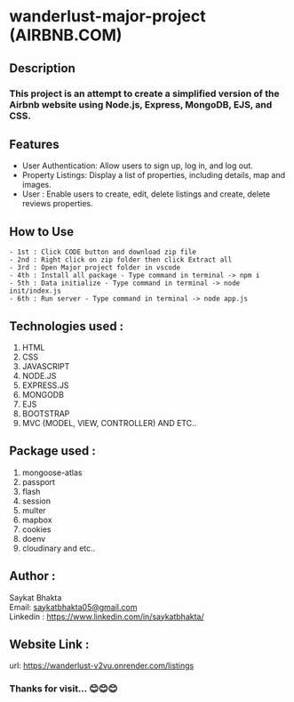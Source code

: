 ﻿# wanderlust-major-project (AIRBNB.COM)

## Description
### This project is an attempt to create a simplified version of the Airbnb website using Node.js, Express, MongoDB, EJS, and CSS.

## Features
- User Authentication: Allow users to sign up, log in, and log out.
- Property Listings: Display a list of properties, including details, map and images.
- User : Enable users to create, edit, delete listings and create, delete reviews properties.

## How to Use
    - 1st : Click CODE button and download zip file
    - 2nd : Right click on zip folder then click Extract all 
    - 3rd : Open Major project folder in vscode 
    - 4th : Install all package - Type command in terminal -> npm i
    - 5th : Data initialize - Type command in terminal -> node init/index.js
    - 6th : Run server - Type command in terminal -> node app.js

## Technologies used :
   1. HTML
   2. CSS
   3. JAVASCRIPT
   4. NODE.JS
   5. EXPRESS.JS
   6. MONGODB
   7. EJS
   8. BOOTSTRAP
   9. MVC (MODEL, VIEW, CONTROLLER) AND ETC..

## Package used :
   1. mongoose-atlas
   2. passport
   3. flash
   4. session
   5. multer
   6. mapbox
   7. cookies
   8. doenv
   9. cloudinary and etc..
## Author :
   Saykat Bhakta
   <br>
   Email: saykatbhakta05@gmail.com
   <br>
   Linkedin : https://www.linkedin.com/in/saykatbhakta/

## Website Link :
url: https://wanderlust-v2vu.onrender.com/listings


### Thanks for visit... 😊😊😊
